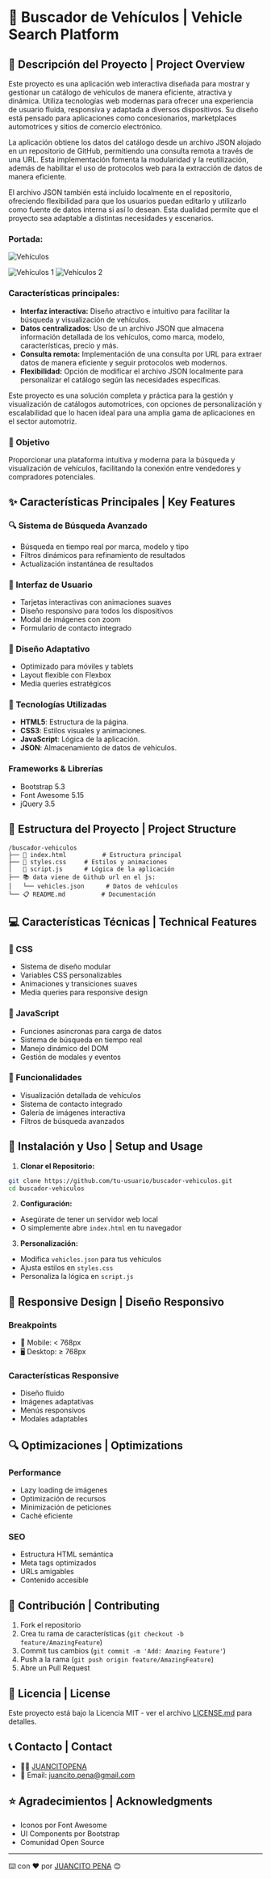 
# 🚗 Buscador de Vehículos | Vehicle Search Platform

## 📝 Descripción del Proyecto | Project Overview

Este proyecto es una aplicación web interactiva diseñada para mostrar y gestionar un catálogo de vehículos de manera eficiente, atractiva y dinámica. Utiliza tecnologías web modernas para ofrecer una experiencia de usuario fluida, responsiva y adaptada a diversos dispositivos. Su diseño está pensado para aplicaciones como concesionarios, marketplaces automotrices y sitios de comercio electrónico.

La aplicación obtiene los datos del catálogo desde un archivo JSON alojado en un repositorio de GitHub, permitiendo una consulta remota a través de una URL. Esta implementación fomenta la modularidad y la reutilización, además de habilitar el uso de protocolos web para la extracción de datos de manera eficiente.

El archivo JSON también está incluido localmente en el repositorio, ofreciendo flexibilidad para que los usuarios puedan editarlo y utilizarlo como fuente de datos interna si así lo desean. Esta dualidad permite que el proyecto sea adaptable a distintas necesidades y escenarios.

### Portada:

![Vehículos](VEHICULOS.png)

![Vehículos 1](MOVIL1.png) ![Vehículos 2](MOVIL2.png)


### Características principales:

- **Interfaz interactiva:** Diseño atractivo e intuitivo para facilitar la búsqueda y visualización de vehículos.
- **Datos centralizados:** Uso de un archivo JSON que almacena información detallada de los vehículos, como marca, modelo, características, precio y más.
- **Consulta remota:** Implementación de una consulta por URL para extraer datos de manera eficiente y seguir protocolos web modernos.
- **Flexibilidad:** Opción de modificar el archivo JSON localmente para personalizar el catálogo según las necesidades específicas.

Este proyecto es una solución completa y práctica para la gestión y visualización de catálogos automotrices, con opciones de personalización y escalabilidad que lo hacen ideal para una amplia gama de aplicaciones en el sector automotriz.


### 🎯 Objetivo
Proporcionar una plataforma intuitiva y moderna para la búsqueda y visualización de vehículos, facilitando la conexión entre vendedores y compradores potenciales.

## ✨ Características Principales | Key Features

### 🔍 Sistema de Búsqueda Avanzado
- Búsqueda en tiempo real por marca, modelo y tipo
- Filtros dinámicos para refinamiento de resultados
- Actualización instantánea de resultados

### 🎨 Interfaz de Usuario
- Tarjetas interactivas con animaciones suaves
- Diseño responsivo para todos los dispositivos
- Modal de imágenes con zoom
- Formulario de contacto integrado

### 📱 Diseño Adaptativo
- Optimizado para móviles y tablets
- Layout flexible con Flexbox
- Media queries estratégicos

### 🚀 Tecnologías Utilizadas

- **HTML5**: Estructura de la página.
- **CSS3**: Estilos visuales y animaciones.
- **JavaScript**: Lógica de la aplicación.
- **JSON**: Almacenamiento de datos de vehículos.

### Frameworks & Librerías
- Bootstrap 5.3
- Font Awesome 5.15
- jQuery 3.5

## 📂 Estructura del Proyecto | Project Structure
```
/buscador-vehiculos
├── 📄 index.html          # Estructura principal
├── 🎨 styles.css     # Estilos y animaciones
│   📜 script.js      # Lógica de la aplicación
├── 📚 data viene de Github url en el js:
│   └── vehicles.json      # Datos de vehículos
└── 📋 README.md          # Documentación
```

## 💻 Características Técnicas | Technical Features

### 🎨 CSS
- Sistema de diseño modular
- Variables CSS personalizables
- Animaciones y transiciones suaves
- Media queries para responsive design

### 📜 JavaScript
- Funciones asíncronas para carga de datos
- Sistema de búsqueda en tiempo real
- Manejo dinámico del DOM
- Gestión de modales y eventos

### 🔧 Funcionalidades
- Visualización detallada de vehículos
- Sistema de contacto integrado
- Galería de imágenes interactiva
- Filtros de búsqueda avanzados

## 🚀 Instalación y Uso | Setup and Usage

1. **Clonar el Repositorio:**
```bash
git clone https://github.com/tu-usuario/buscador-vehiculos.git
cd buscador-vehiculos
```

2. **Configuración:**
- Asegúrate de tener un servidor web local
- O simplemente abre `index.html` en tu navegador

3. **Personalización:**
- Modifica `vehicles.json` para tus vehículos
- Ajusta estilos en `styles.css`
- Personaliza la lógica en `script.js`

## 📱 Responsive Design | Diseño Responsivo

### Breakpoints
- 📱 Mobile: < 768px
- 🖥️ Desktop: ≥ 768px

### Características Responsive
- Diseño fluido
- Imágenes adaptativas
- Menús responsivos
- Modales adaptables

## 🔍 Optimizaciones | Optimizations

### Performance
- Lazy loading de imágenes
- Optimización de recursos
- Minimización de peticiones
- Caché eficiente

### SEO
- Estructura HTML semántica
- Meta tags optimizados
- URLs amigables
- Contenido accesible

## 🤝 Contribución | Contributing

1. Fork el repositorio
2. Crea tu rama de características (`git checkout -b feature/AmazingFeature`)
3. Commit tus cambios (`git commit -m 'Add: Amazing Feature'`)
4. Push a la rama (`git push origin feature/AmazingFeature`)
5. Abre un Pull Request

## 📄 Licencia | License

Este proyecto está bajo la Licencia MIT - ver el archivo [LICENSE.md](LICENSE.md) para detalles.

## 📞 Contacto | Contact

- 👨‍💻 [JUANCITOPENA](https://github.com/JUANCITOPENA)
- 📧 Email: juancito.pena@gmail.com


## ⭐ Agradecimientos | Acknowledgments

- Iconos por Font Awesome
- UI Components por Bootstrap
- Comunidad Open Source

---
⌨️ con ❤️ por [JUANCITO PENA](https://github.com/JUANCITOPENA) 😊
